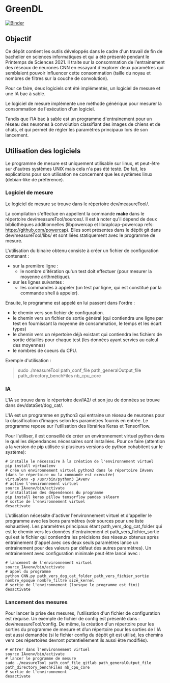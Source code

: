 # GreenDL

[![Binder](https://mybinder.org/badge_logo.svg)](https://mybinder.org/v2/gh/qbontemp/GreenDL/master?filepath=Output_plots.ipynb)

## Objectif
Ce dépôt contient les outils développés dans le cadre d'un travail de fin de bachelier en sciences informatiques et qui a été présenté pendant le Printemps de Sciences 2021. Il traite sur la consommation de l'entrainement des réseaux de neurones CNN en essayant d'explorer deux paramètres qui semblaient pouvoir influencer cette consommation (taille du noyau et nombres de filtres sur la couche de convolution).

Pour ce faire, deux logiciels ont été implémentés, un logiciel de mesure et une IA bac à sable.

Le logiciel de mesure implémente une méthode générique pour mesurer la consommation de l'exécution d'un logiciel.

Tandis que l'IA bac à sable est un programme d'entrainement pour un réseau des neurones à convolution classifiant des images de chiens et de chats, et qui permet de régler les paramètres principaux lors de son lancement.


## Utilisation des logiciels

Le programme de mesure est uniquement utilisable sur linux, et peut-être sur d'autres systèmes UNIX mais cela n'a pas été testé.
De fait, les explications pour son utilisation ne concernent que les systèmes linux (debian-like de préférence).

### Logiciel de mesure
Le logiciel de mesure se trouve dans le répertoire dev/measureTool/. 

La compilation s'effectue en appellent la commande **make** dans le répertoire dev/measureTool/sources/. Il est à noter qu'il dépend de deux bibliothèques additionnelles (libpowercap et libraplcap-powercap refs: https://github.com/powercap). Elles sont présentes dans le dépôt git dans dev/measureTool/libs/ et sont liées statiquement avec le programme de mesure.

L'utilisation du binaire obtenu consiste à créer un fichier de configuration contenant :
* sur la première ligne :
	* le nombre d'itération qu'un test doit effectuer (pour mesurer la moyenne arithmétique).
* sur les lignes suivantes :
	* les commandes à appeler (un test par ligne, qui est constitué par la commande shell à appeler).

Ensuite, le programme est appelé en lui passent dans l'ordre : 
* le chemin vers son fichier de configuration.
* le chemin vers un fichier de sortie général (qui contiendra une ligne par test en fournissant la moyenne de consommation, le temps et les écart types)
* le chemin vers un répertoire déjà existant qui contiendra les fichiers de sortie détaillés pour chaque test (les données ayant servies au calcul des moyennes)
* le nombres de coeurs du CPU. 

Exemple d'utilisation :
> sudo ./measureTool path\_conf\_file path\_generalOutput\_file path\_directory\_benchFiles nb\_cpu\_core


### IA
L'IA se trouve dans le répertoire dev/IA2/ et son jeu de données se trouve dans dev/dataSet/dog\_cat/.

L'IA est un programme en python3 qui entraine un réseau de neurones pour la classification d'images selon les paramètres fournis en entrée. Le programme repose sur l'utilisation des librairies Keras et TensorFlow.

Pour l'utiliser, il est conseillé de créer un environnement virtuel python dans le quel les dépendances nécessaires sont installées. Pour ce faire (attention a la version de pip utilisée si plusieurs versions de python cohabitent sur le système):

	# installe le nécessaire à la création de l'environnement virtuel
	pip install virtualenv
	# crée un environnement virtuel python3 dans le répertoire IAvenv (dans le répertoire ou la commande est exécutée)
	virtualenv -p /usr/bin/python3 IAvenv
	# active l'environnement virtuel
	source IAvenv/bin/activate
	# installation des dépendences du programme
	pip install keras pillow tensorflow pandas sklearn
	# sortie de l'environnement virtuel
	desactivate

L'utilisation nécessite d'activer l'environnement virtuel et d'appeller le programme avec les bons paramètres (voir sources pour une liste exhaustive). Les paramètres principaux étant path\_vers\_dog\_cat\_folder qui est le chemin vers les données d'entrainement et path\_vers\_fichier\_sortie qui est le fichier qui contiendra les précisions des réseaux obtenus après entrainement (l'appel avec ces deux seuls paramètres lance un entrainement pour des valeurs par défaut des autres paramètres). Un entrainement avec configuration minimale peut être lancé avec :

	# lancement de l'environnement virtuel
	source IAvenv/bin/activate
	# appel du programme
	python CNN.py path_vers_dog_cat_folder path_vers_fichier_sortie nombre_epoque nombre_filtre size_kernel
	# sortie de l'environnement (lorsque le programme est fini)
	desactivate

### Lancement des mesures
Pour lancer la prise des mesures, l'utilisation d'un fichier de configuration est requise. Un exemple de fichier de config est présenté dans : dev/measureTool/config. De même, la création d'un répertoire pour les sorties du programme de mesure et d’un répertoire pour les sorties de l'IA est aussi demandée (si le fichier config du dépôt git est utilisé, les chemins vers ces répertoires devront potentiellement ils aussi être modifiés).
	
	# entrer dans l'environnement virtuel
	source IAvenv/bin/activate
	# lancer le programme de mesure
	sudo ./measureTool path_conf_file_gitlab path_generalOutput_file path_directory_benchFiles nb_cpu_core
	# sortie de l'environnement
	desactivate
